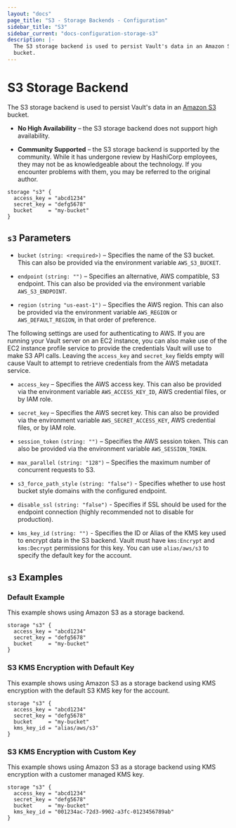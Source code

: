 ```yaml
---
layout: "docs"
page_title: "S3 - Storage Backends - Configuration"
sidebar_title: "S3"
sidebar_current: "docs-configuration-storage-s3"
description: |-
  The S3 storage backend is used to persist Vault's data in an Amazon S3
  bucket.
---
```


# S3 Storage Backend

The S3 storage backend is used to persist Vault's data in an [Amazon S3][s3]
bucket.

- **No High Availability** – the S3 storage backend does not support high
  availability.

- **Community Supported** – the S3 storage backend is supported by the
  community. While it has undergone review by HashiCorp employees, they may not
  be as knowledgeable about the technology. If you encounter problems with them,
  you may be referred to the original author.

```hcl
storage "s3" {
  access_key = "abcd1234"
  secret_key = "defg5678"
  bucket     = "my-bucket"
}
```

## `s3` Parameters

- `bucket` `(string: <required>)` – Specifies the name of the S3 bucket. This
  can also be provided via the environment variable `AWS_S3_BUCKET`.

- `endpoint` `(string: "")` – Specifies an alternative, AWS compatible, S3
  endpoint. This can also be provided via the environment variable
  `AWS_S3_ENDPOINT`.

- `region` `(string "us-east-1")` – Specifies the AWS region. This can also be
  provided via the environment variable `AWS_REGION` or `AWS_DEFAULT_REGION`,
  in that order of preference.

The following settings are used for authenticating to AWS. If you are
running your Vault server on an EC2 instance, you can also make use of the EC2
instance profile service to provide the credentials Vault will use to make
S3 API calls. Leaving the `access_key` and `secret_key` fields empty will
cause Vault to attempt to retrieve credentials from the AWS metadata service.

- `access_key` – Specifies the AWS access key. This can also be provided via
  the environment variable `AWS_ACCESS_KEY_ID`, AWS credential files, or by
  IAM role.

- `secret_key` – Specifies the AWS secret key. This can also be provided via
  the environment variable `AWS_SECRET_ACCESS_KEY`, AWS credential files, or
  by IAM role.

- `session_token` `(string: "")` – Specifies the AWS session token. This can
  also be provided via the environment variable `AWS_SESSION_TOKEN`.

- `max_parallel` `(string: "128")` – Specifies the maximum number of concurrent
  requests to S3.

- `s3_force_path_style` `(string: "false")` - Specifies whether to use host
  bucket style domains with the configured endpoint.

- `disable_ssl` `(string: "false")` - Specifies if SSL should be used for the
  endpoint connection (highly recommended not to disable for production).

- `kms_key_id` `(string: "")` - Specifies the ID or Alias of the KMS key used to
  encrypt data in the S3 backend. Vault must have `kms:Encrypt` and `kms:Decrypt`
  permissions for this key. You can use `alias/aws/s3` to specify the default
  key for the account.
  
## `s3` Examples

### Default Example

This example shows using Amazon S3 as a storage backend.

```hcl
storage "s3" {
  access_key = "abcd1234"
  secret_key = "defg5678"
  bucket     = "my-bucket"
}
```

### S3 KMS Encryption with Default Key

This example shows using Amazon S3 as a storage backend using KMS
encryption with the default S3 KMS key for the account.

```hcl
storage "s3" {
  access_key = "abcd1234"
  secret_key = "defg5678"
  bucket     = "my-bucket"
  kms_key_id = "alias/aws/s3"
}
```

### S3 KMS Encryption with Custom Key

This example shows using Amazon S3 as a storage backend using KMS
encryption with a customer managed KMS key.

```hcl
storage "s3" {
  access_key = "abcd1234"
  secret_key = "defg5678"
  bucket     = "my-bucket"
  kms_key_id = "001234ac-72d3-9902-a3fc-0123456789ab"
}
```

[s3]: https://aws.amazon.com/s3/
